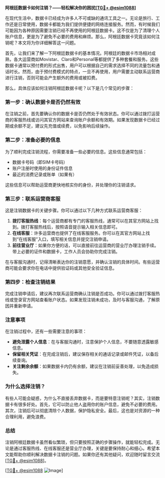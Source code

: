 **阿根廷数据卡如何注销？——轻松解决你的困扰[[TG💪+ @esim1088](https://t.me/s/esim1088)]**

在现代生活中，数据卡已经成为许多人不可或缺的通讯工具之一。无论是旅行、工作还是日常使用，数据卡都能为我们提供便捷的网络连接服务。然而，有时候我们可能因为各种原因需要注销已经不再使用的阿根廷数据卡。这不仅是为了清理个人账户信息，更是为了避免不必要的费用和麻烦。那么，阿根廷数据卡究竟该如何注销呢？本文将为你详细解答这一问题。

首先，让我们来了解一下阿根廷数据卡的基本情况。阿根廷的数据卡市场相对成熟，各大运营商如Movistar、Claro和Personal等都提供了多种套餐和服务。这些数据卡通常以预付费的形式出售，用户可以根据自己的需求选择不同的流量包和通话时长。然而，由于预付费模式的特点，一旦不再使用，用户需要主动联系运营商进行注销，否则可能会产生额外的费用或被扣费。

那么，具体应该如何注销阿根廷数据卡呢？以下是几个常见的步骤：

### **第一步：确认数据卡是否仍然有效**
在注销之前，首先要确认你的数据卡是否仍然处于有效状态。你可以通过拨打运营商的客服热线或访问其官方网站来查询账户余额和有效期。如果发现数据卡已经过期或余额不足，建议先充值或续费，以免影响后续操作。

### **第二步：准备必要的信息**
为了顺利完成注销流程，你需要准备一些必要的信息。这些信息通常包括：
- 数据卡号码（即SIM卡号码）
- 账户注册时使用的身份证件信息
- 最近的消费记录或账单（如果有）

这些信息可以帮助运营商更快地核实你的身份，并处理你的注销请求。

### **第三步：联系运营商客服**
这是注销数据卡的关键步骤。你可以通过以下几种方式联系运营商客服：
1. **拨打客服热线**：每个运营商都有专门的客服热线，通常可以在其官方网站上找到。拨打客服热线后，按照语音提示输入相关信息即可。
2. **在线客服**：许多运营商也提供了在线客服服务。你可以在其官方网站上找到“在线客服”入口，填写相关信息并提交注销申请。
3. **前往营业厅**：如果你方便的话，可以直接前往运营商的营业厅办理注销手续。带上必要的证件和数据卡，工作人员会协助你完成注销。

在与客服沟通时，记得清晰表达你的注销意愿，并确认注销的具体时间。有些运营商可能会要求你在电话中提供验证码或其他安全验证信息。

### **第四步：检查注销结果**
完成注销申请后，建议再次联系运营商确认注销是否成功。你可以通过拨打客服热线或登录官方网站查看账户状态。如果发现注销未成功，及时与客服沟通，了解原因并重新申请。

### **注意事项**
在注销过程中，还有一些需要注意的事项：
- **避免泄露个人信息**：在与客服沟通时，注意保护个人信息，不要随意透露敏感信息。
- **保留相关凭证**：在完成注销后，建议保存相关的通话记录或邮件凭证，以备后续查询。
- **关注剩余余额**：如果数据卡内仍有余额，建议在注销前妥善处理，以免造成损失。

### **为什么选择注销？**
有些人可能会疑惑，为什么不直接丢弃数据卡，而是要特意注销呢？其实，注销数据卡有很多好处。首先，它可以防止他人盗用你的账户信息，避免不必要的费用。其次，注销后可以彻底清除个人数据，保护隐私安全。最后，这也是对资源的一种合理利用，避免浪费。

### **总结**
注销阿根廷数据卡虽然看似繁琐，但只要按照正确的步骤操作，就能轻松完成。无论是通过客服热线、在线客服还是营业厅办理，关键是要保持耐心和细心。希望本文能帮助你顺利解决数据卡注销的问题。如果你还有其他疑问，欢迎随时留言交流[[TG💪+ @esim1088](https://t.me/s/esim1088)]。

[[TG💪+ @esim1088](https://t.me/s/esim1088) ![Image](https://i.postimg.cc/4NQfJmqS/Snipaste-2025-05-13-00-14-12.png)]